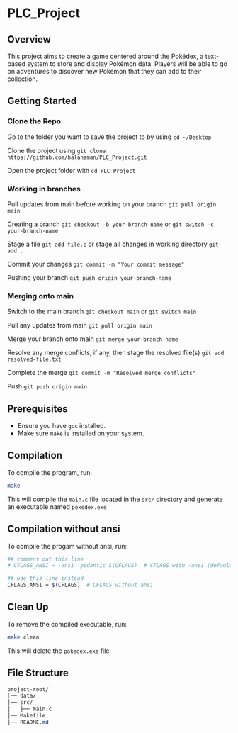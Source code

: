 # PLC_Project
## Overview
This project aims to create a game centered around the Pokédex, a text-based system to store and display Pokémon data. Players will be able to go on adventures to discover new Pokémon that they can add to their collection.

## Getting Started

### Clone the Repo

Go to the folder you want to save the project to by using `cd ~/Desktop`

Clone the project using `git clone https://github.com/halanaman/PLC_Project.git`

Open the project folder with `cd PLC_Project`

### Working in branches

Pull updates from main before working on your branch `git pull origin main`

Creating a branch `git checkout -b your-branch-name` or `git switch -c your-branch-name`

Stage a file `git add file.c` or stage all changes in working directory `git add .`

Commit your changes `git commit -m "Your commit message"`

Pushing your branch `git push origin your-branch-name`

### Merging onto main

Switch to the main branch `git checkout main` or `git switch main`

Pull any updates from main `git pull origin main`

Merge your branch onto main `git merge your-branch-name`

Resolve any merge conflicts, if any, then stage the resolved file(s) `git add resolved-file.txt`

Complete the merge `git commit -m "Resolved merge conflicts"`

Push `git push origin main`

## Prerequisites
- Ensure you have `gcc` installed.
- Make sure `make` is installed on your system.

## Compilation
To compile the program, run:
```sh
make
```
This will compile the `main.c` file located in the `src/` directory and generate an executable named `pokedex.exe`

## Compilation without ansi
To compile the progam without ansi, run:
```sh
## comment out this line
# CFLAGS_ANSI = -ansi -pedantic $(CFLAGS)  # CFLAGS with -ansi (default)

## use this line instead
CFLAGS_ANSI = $(CFLAGS)  # CFLAGS without ansi
```

## Clean Up
To remove the compiled executable, run:
```sh
make clean
```
This will delete the `pokedex.exe` file

## File Structure
```css
project-root/
|── data/
│── src/
│   ├── main.c
│── Makefile
│── README.md
```


